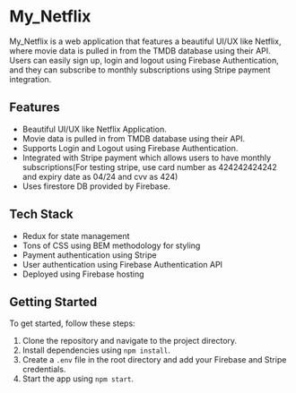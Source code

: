 # My_Netflix

My_Netflix is a web application that features a beautiful UI/UX like Netflix, where movie data is pulled in from the TMDB database using their API. Users can easily sign up, login and logout using Firebase Authentication, and they can subscribe to monthly subscriptions using Stripe payment integration.

## Features

- Beautiful UI/UX like Netflix Application.
- Movie data is pulled in from TMDB database using their API.
- Supports Login and Logout using Firebase Authentication.
- Integrated with Stripe payment which allows users to have monthly subscriptions(For testing stripe, use card number as 424242424242 and expiry date as 04/24 and cvv as 424)
- Uses firestore DB provided by Firebase.

## Tech Stack

- Redux for state management
- Tons of CSS using BEM methodology for styling
- Payment authentication using Stripe
- User authentication using Firebase Authentication API
- Deployed using Firebase hosting

## Getting Started

To get started, follow these steps:

1. Clone the repository and navigate to the project directory.
2. Install dependencies using `npm install`.
3. Create a `.env` file in the root directory and add your Firebase and Stripe credentials.
4. Start the app using `npm start`.
